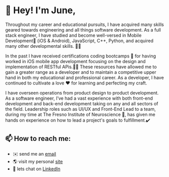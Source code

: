 # 💬 Hey! I'm June,
Throughout my career and educational pursuits, I have acquired many skills geared towards engineering and all things software development. As a full stack engineer, I have studied and become well-versed in Mobile Development📱 (iOS & Android), JavaScript, C++, Python, and acquired many other developmental skills. 🦾🦾

In the past I have received certifications coding bootcamps 🥾 for having worked in iOS mobile app development focusing on the design and implementation of RESTful APis.🤳🏼 These resources have allowed me to gain a greater range as a developer and to maintain a competitive upper hand in both my educational and professional career. As a developer, I have continued to cultivate a love ♥️ for learning and perfecting my craft. 

I have overseen operations from product design to product development. As a software engineer, I’ve had a vast experience with both front-end development and back-end development taking on any and all sectors of the field. Leadership roles such as UI/UX and Front-End Lead to a team, during my time at The Fresno Institute of Neuroscience 🧠, has given me hands on experience on how to lead a project's goals to fulfillment.✔️ 

## 📫 How to reach me:
- ✉️ send me an <a href="mailto:juniajacinto7@yahoo.com?subject= 💬 Hey June, I liked your Github &body=I believed we might be able to collaborate on.....">email</a>
- 🌎 visit my personal <a href="https://juniajacinto7.github.io"> site</a> 
- 💼 lets chat on <a href="https://www.linkedin.com/in/junia-jacinto">LinkedIn</a> 

<!--
- 📃 checkout my <a href="https://juliocesarlq.github.io/resume-software.pdf">resume</a> 
--!>

<!--
Here are some ideas to get you started:

- 🔭 I’m currently working on ...
- 🌱 I’m currently learning ...
- 👯 I’m looking to collaborate on ...
- 🤔 I’m looking for help with ...
- 💬 Ask me about ...
- 📫 How to reach me: ...
- 😄 Pronouns: ...
- ⚡ Fun fact: ...

--!>
